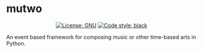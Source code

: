# mutwo

<p align="center">
<a href="https://github.com/mutwo-org/mutwo/blob/main/LICENSE"><img alt="License: GNU" src="https://img.shields.io/badge/License-GPLv3-blue.svg"></a>
<a href="https://github.com/psf/black"><img alt="Code style: black" src="https://img.shields.io/badge/code%20style-black-000000.svg"></a>
</p>

An event based framework for composing music or other time-based arts in Python.
